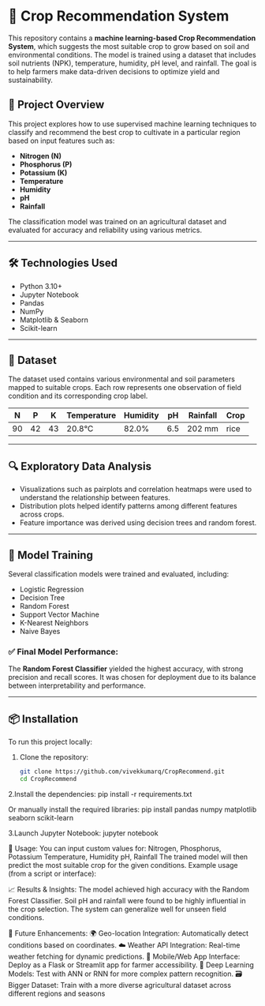 # 🌾 Crop Recommendation System

This repository contains a **machine learning-based Crop Recommendation System**, which suggests the most suitable crop to grow based on soil and environmental conditions. The model is trained using a dataset that includes soil nutrients (NPK), temperature, humidity, pH level, and rainfall. The goal is to help farmers make data-driven decisions to optimize yield and sustainability.

## 🚀 Project Overview

This project explores how to use supervised machine learning techniques to classify and recommend the best crop to cultivate in a particular region based on input features such as:

- **Nitrogen (N)**
- **Phosphorus (P)**
- **Potassium (K)**
- **Temperature**
- **Humidity**
- **pH**
- **Rainfall**

The classification model was trained on an agricultural dataset and evaluated for accuracy and reliability using various metrics.

---

## 🛠️ Technologies Used

- Python 3.10+
- Jupyter Notebook
- Pandas
- NumPy
- Matplotlib & Seaborn
- Scikit-learn

---

## 📁 Dataset

The dataset used contains various environmental and soil parameters mapped to suitable crops. Each row represents one observation of field condition and its corresponding crop label.

| N | P | K | Temperature | Humidity | pH | Rainfall | Crop |
|---|---|---|-------------|----------|----|----------|------|
| 90 | 42 | 43 | 20.8°C | 82.0% | 6.5 | 202 mm | rice |

---

## 🔍 Exploratory Data Analysis

- Visualizations such as pairplots and correlation heatmaps were used to understand the relationship between features.
- Distribution plots helped identify patterns among different features across crops.
- Feature importance was derived using decision trees and random forest.

---

## 🧠 Model Training

Several classification models were trained and evaluated, including:

- Logistic Regression
- Decision Tree
- Random Forest
- Support Vector Machine
- K-Nearest Neighbors
- Naive Bayes

### ✅ Final Model Performance:
The **Random Forest Classifier** yielded the highest accuracy, with strong precision and recall scores. It was chosen for deployment due to its balance between interpretability and performance.

---

## 📦 Installation

To run this project locally:

1. Clone the repository:
   ```bash
   git clone https://github.com/vivekkumarq/CropRecommend.git
   cd CropRecommend


2.Install the dependencies:
pip install -r requirements.txt

Or manually install the required libraries:
pip install pandas numpy matplotlib seaborn scikit-learn


3.Launch Jupyter Notebook:
jupyter notebook



🧪 Usage:
You can input custom values for:
Nitrogen, Phosphorus, Potassium
Temperature, Humidity
pH, Rainfall
The trained model will then predict the most suitable crop for the given conditions.
Example usage (from a script or interface):

📈 Results & Insights:
The model achieved high accuracy with the Random Forest Classifier.
Soil pH and rainfall were found to be highly influential in the crop selection.
The system can generalize well for unseen field conditions.


🔮 Future Enhancements:
🌍 Geo-location Integration: Automatically detect conditions based on coordinates.
☁️ Weather API Integration: Real-time weather fetching for dynamic predictions.
📱 Mobile/Web App Interface: Deploy as a Flask or Streamlit app for farmer accessibility.
🧪 Deep Learning Models: Test with ANN or RNN for more complex pattern recognition.
🗃️ Bigger Dataset: Train with a more diverse agricultural dataset across different regions and seasons
